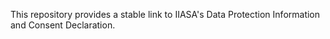 This repository provides a stable link to IIASA's Data Protection Information and Consent Declaration.

